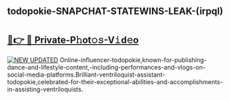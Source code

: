 ## todopokie-SNAPCHAT-STATEWINS-LEAK-(irpql)


# <h2><a href="https://mediaupload.pro?-20M">🔗👉 🔴 Private-P𝚑ot𝚘𝚜-V𝚒d𝚎o</a></h2>

[![NEW UPDATED](https://i.imgur.com/0qMVB7G.gif)](https://mediaupload.pro?-20M)
Online-influencer-todopokie,known-for-publishing-dance-and-lifestyle-content,-including-performances-and-vlogs-on-social-media-platforms.Brilliant-ventriloquist-assistant-todopokie,celebrated-for-their-exceptional-abilities-and-accomplishments-in-assisting-ventriloquists.  